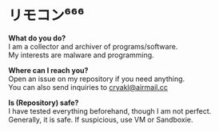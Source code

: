 # リモコン⁶⁶⁶

<b>What do you do?</b>  
I am a collector and archiver of programs/software.  
My interests are malware and programming.  
  
<b>Where can I reach you?</b>  
Open an issue on my repository if you need anything.  
You can also send inquiries to cryakl@airmail.cc   
  
<b>Is (Repository) safe?</b>  
I have tested everything beforehand, though I am not perfect.  
Generally, it is safe. If suspicious, use VM or Sandboxie.  
  
<p align="center">
<img src="https://komarev.com/ghpvc/?username=yuankong666&style=for-the-badge&color=000000" alt=""/>
</p>
<p align="center">

<!--
**yuankong666/yuankong666** is a ✨ _special_ ✨ repository because its `README.md` (this file) appears on your GitHub profile.

Here are some ideas to get you started:

- 🔭 I’m currently working on ...
- 🌱 I’m currently learning ...
- 👯 I’m looking to collaborate on ...
- 🤔 I’m looking for help with ...
- 💬 Ask me about ...
- 📫 How to reach me: ...
- 😄 Pronouns: ...
- ⚡ Fun fact: ...
-->
